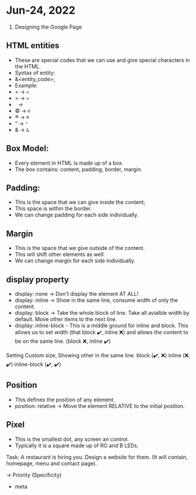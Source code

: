 # Jun-24, 2022

1. Designing the Google Page


## HTML entities
- These are special codes that we can use and give special characters in the HTML.
- Syntax of entity:
- &<entity_code>;
- Example:
- &lt; -> `<`
- &gt; -> `>`
- &nbsp; -> ` `
- &copy; -> `©`
- &reg; -> `®`
- &quot; -> `"`
- &amp; -> `&`

## Box Model:
- Every element in HTML is made up of a box.
- The box contains: content, padding, border, margin.

## Padding:
- This is the space that we can give inside the content;
- This space is within the border.
- We can change padding for each side individually.

## Margin
- This is the space that we give outside of the content.
- This will shift other elements as well.
- We can change margin for each side individually.

## display property
- display: none -> Don't display the element AT ALL!
- display: inline -> Show in the same line, consume width of only the content.
- display: block -> Take the whole block of line. Take all avialble width by default. Move other items to the next line.
- display: inline-block - This is a middle ground for inline and block. This allows us to set width (that block ✔️, inline ❌) and allows the content to be on the same line. (block ❌, inline ✔️)

Setting Custom size, Showing other in the same line.
block (✔️, ❌)
inline (❌, ✔️)
inline-block (✔️, ✔️)

## Position
- This defines the position of any element.
- position: relative -> Move the element RELATIVE to the initial position.

## Pixel
- This is the smallest dot, any screen an control.
- Typically it is a square made up of RG and B LEDs.

Task:
A restaurant is hiring you. Design a website for them. (It will contain, homepage, menu and contact page).



-> Priority (Specificity)
- meta